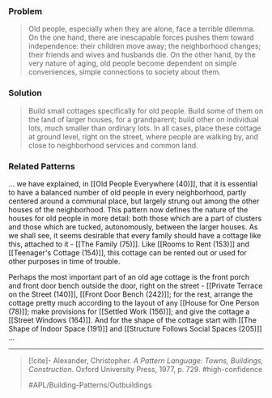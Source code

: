 ### Problem
>Old people, especially when they are alone, face a terrible dilemma. On the one hand, there are inescapable forces pushes them toward independence: their children move away; the neighborhood changes; their friends and wives and husbands die. On the other hand, by the very nature of aging, old people become dependent on simple conveniences, simple connections to society about them.

### Solution
>Build small cottages specifically for old people. Build some of them on the land of larger houses, for a grandparent; build other on individual lots, much smaller than ordinary lots. In all cases, place these cottage at ground level, right on the street, where people are walking by, and close to neighborhood services and common land.

### Related Patterns
... we have explained, in [[Old People Everywhere (40)]], that it is essential to have a balanced number of old people in every neighborhood, partly centered around a communal place, but largely strung out among the other houses of the neighborhood. This pattern now defines the nature of the houses for old people in more detail: both those which are a part of clusters and those which are tucked, autonomously, between the larger houses. As we shall see, it seems desirable that every family should have a cottage like this, attached to it - [[The Family (75)]]. Like [[Rooms to Rent (153)]] and [[Teenager's Cottage (154)]], this cottage can be rented out or used for other purposes in time of trouble.

Perhaps the most important part of an old age cottage is the front porch and front door bench outside the door, right on the street - [[Private Terrace on the Street (140)]], [[Front Door Bench (242)]]; for the rest, arrange the cottage pretty much according to the layout of any [[House for One Person (78)]]; make provisions for [[Settled Work (156)]]; and give the cottage a [[Street Windows (164)]]. And for the shape of the cottage start with [[The Shape of Indoor Space (191)]] and [[Structure Follows Social Spaces (205)]] ...

---

> [!cite]- Alexander, Christopher. _A Pattern Language: Towns, Buildings, Construction_. Oxford University Press, 1977, p. 729.
> #high-confidence
>
> #APL/Building-Patterns/Outbuildings
